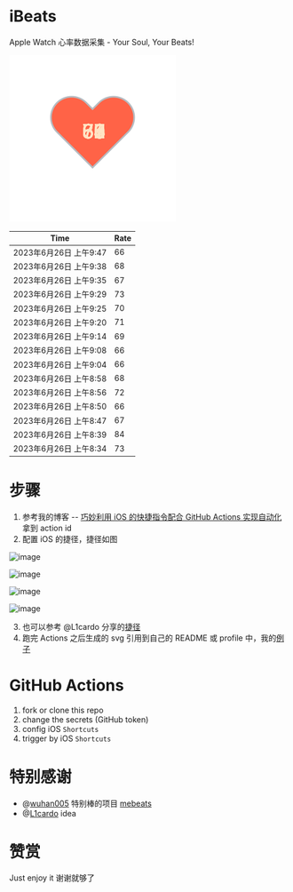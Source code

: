 # iBeats
Apple Watch 心率数据采集 - Your Soul, Your Beats!

![](./files/heart.svg)

<!--START_SECTION:my_heart_rate-->
| Time | Rate | 
 | ---- | ---- | 
| 2023年6月26日 上午9:47 | 66 |
| 2023年6月26日 上午9:38 | 68 |
| 2023年6月26日 上午9:35 | 67 |
| 2023年6月26日 上午9:29 | 73 |
| 2023年6月26日 上午9:25 | 70 |
| 2023年6月26日 上午9:20 | 71 |
| 2023年6月26日 上午9:14 | 69 |
| 2023年6月26日 上午9:08 | 66 |
| 2023年6月26日 上午9:04 | 66 |
| 2023年6月26日 上午8:58 | 68 |
| 2023年6月26日 上午8:56 | 72 |
| 2023年6月26日 上午8:50 | 66 |
| 2023年6月26日 上午8:47 | 67 |
| 2023年6月26日 上午8:39 | 84 |
| 2023年6月26日 上午8:34 | 73 |

<!--END_SECTION:my_heart_rate-->

# 步骤
1. 参考我的博客 -- [巧妙利用 iOS 的快捷指令配合 GitHub Actions 实现自动化](https://github.com/yihong0618/gitblog/issues/198) 拿到 action id
2. 配置 iOS 的捷径，捷径如图

![image](https://user-images.githubusercontent.com/15976103/122154218-0db0b480-ce97-11eb-93bb-5aec07c558dc.png)

![image](https://user-images.githubusercontent.com/15976103/122154236-186b4980-ce97-11eb-8e4b-70551a0391ae.png)

![image](https://user-images.githubusercontent.com/15976103/122154268-2d47dd00-ce97-11eb-902e-3acf292265a9.png)

![image](https://user-images.githubusercontent.com/15976103/122174055-fa144680-ceb4-11eb-9be2-3eb83cd516f7.png)

3. 也可以参考 @L1cardo 分享的[捷径](https://www.icloud.com/shortcuts/6ab6047b459c41ad822ad6b94b1c03d4)
4. 跑完 Actions 之后生成的 svg 引用到自己的 README 或 profile 中，我的[例子](https://github.com/yihong0618) 

# GitHub Actions

1. fork or clone this repo
2. change the secrets (GitHub token)
3. config iOS `Shortcuts` 
4. trigger by iOS `Shortcuts`

# 特别感谢
- @[wuhan005](https://github.com/wuhan005) 特别棒的项目 [mebeats](https://github.com/wuhan005/mebeats)
- @[L1cardo](https://github.com/L1cardo) idea

# 赞赏
Just enjoy it
谢谢就够了
